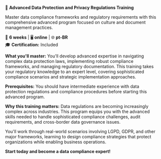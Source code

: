 🚀 **Advanced Data Protection and Privacy Regulations Training**

Master data compliance frameworks and regulatory requirements with this comprehensive advanced program focused on culture and document management practices.

📅 **6 weeks** | 🖥 **online** | 🌐 **pt-BR**  
🎓 **Certification:** Included

**What you'll master:**
You'll develop advanced expertise in navigating complex data protection laws, implementing robust compliance frameworks, and managing regulatory documentation. This training takes your regulatory knowledge to an expert level, covering sophisticated compliance scenarios and strategic implementation approaches.

**Prerequisites:**
You should have intermediate experience with data protection regulations and compliance procedures before starting this advanced program.

**Why this training matters:**
Data regulations are becoming increasingly complex across industries. This program equips you with the advanced skills needed to handle sophisticated compliance challenges, audit requirements, and cross-border data governance issues.

You'll work through real-world scenarios involving LGPD, GDPR, and other major frameworks, learning to design compliance strategies that protect organizations while enabling business operations.

**Start today and become a data compliance expert!**